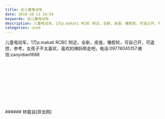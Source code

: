 ```yaml
---
title: 出儿童电动车
date: 2018-10-13 14:54
keywords: 出儿童电动车
description: 儿童电动车，1万p.makati RCBC 附近，全新，皮座，橡胶轮，可自己开，可遥控，参考，女孩子不太喜欢，喜欢的辣妈带走吧，电话:09776045157.微信:zaoyidian1688
categories: used
---
```

<td class="t_f" id="postmessage_2016967">

儿童电动车，1万p.makati RCBC 附近，全新，皮座，橡胶轮，可自己开，可遥控，参考，女孩子不太喜欢，喜欢的辣妈带走吧，电话:09776045157.微信:zaoyidian1688<br/>
<img alt="" border="0" class="zoom" data-cf-modified-b273524801798c3ee6e781d7-="" file="http://www.flw.ph/data/appbyme/upload/image/201810/13/63TZMdUcmNLS.jpg" id="aimg_vcFH7" lazyloadthumb="1" onclick="" onmouseover="" src="http://www.flw.ph/data/appbyme/upload/image/201810/13/63TZMdUcmNLS.jpg"/><br/>
<br/>
<img alt="" border="0" class="zoom" data-cf-modified-b273524801798c3ee6e781d7-="" file="http://www.flw.ph/data/appbyme/upload/image/201810/13/zGzToFFwfEzA.jpg" id="aimg_bGLg2" lazyloadthumb="1" onclick="" onmouseover="" src="http://www.flw.ph/data/appbyme/upload/image/201810/13/zGzToFFwfEzA.jpg"/><br/>
<br/>
<img alt="" border="0" class="zoom" data-cf-modified-b273524801798c3ee6e781d7-="" file="http://www.flw.ph/data/appbyme/upload/image/201810/13/1dytoWq8l1Wa.jpg" id="aimg_Izff5" lazyloadthumb="1" onclick="" onmouseover="" src="http://www.flw.ph/data/appbyme/upload/image/201810/13/1dytoWq8l1Wa.jpg"/><br/>
<br/>
<img alt="" border="0" class="zoom" data-cf-modified-b273524801798c3ee6e781d7-="" file="http://www.flw.ph/data/appbyme/upload/image/201810/13/z7AS7SNQC1Cl.jpg" id="aimg_jIQRi" lazyloadthumb="1" onclick="" onmouseover="" src="http://www.flw.ph/data/appbyme/upload/image/201810/13/z7AS7SNQC1Cl.jpg"/><br/>
<br/>
<img alt="" border="0" class="zoom" data-cf-modified-b273524801798c3ee6e781d7-="" file="http://www.flw.ph/data/appbyme/upload/image/201810/13/zuLr8h8D1Lp3.jpg" id="aimg_AsSIK" lazyloadthumb="1" onclick="" onmouseover="" src="http://www.flw.ph/data/appbyme/upload/image/201810/13/zuLr8h8D1Lp3.jpg"/><br/>
<br/>
<img alt="" border="0" class="zoom" data-cf-modified-b273524801798c3ee6e781d7-="" file="http://www.flw.ph/data/appbyme/upload/image/201810/13/UeQcrtqDRgjX.jpg" id="aimg_Hp7Pd" lazyloadthumb="1" onclick="" onmouseover="" src="http://www.flw.ph/data/appbyme/upload/image/201810/13/UeQcrtqDRgjX.jpg"/><br/>
<br/>
<img alt="" border="0" class="zoom" data-cf-modified-b273524801798c3ee6e781d7-="" file="http://www.flw.ph/data/appbyme/upload/image/201810/13/rXKG3GEgxGfL.jpg" id="aimg_V0QfN" lazyloadthumb="1" onclick="" onmouseover="" src="http://www.flw.ph/data/appbyme/upload/image/201810/13/rXKG3GEgxGfL.jpg"/><br/>
<br/>
<img alt="" border="0" class="zoom" data-cf-modified-b273524801798c3ee6e781d7-="" file="http://www.flw.ph/data/appbyme/upload/image/201810/13/wOXL1bObRePe.jpg" id="aimg_z2GmA" lazyloadthumb="1" onclick="" onmouseover="" src="http://www.flw.ph/data/appbyme/upload/image/201810/13/wOXL1bObRePe.jpg"/><br/>
<br/>
<img alt="" border="0" class="zoom" data-cf-modified-b273524801798c3ee6e781d7-="" file="http://www.flw.ph/data/appbyme/upload/image/201810/13/WcKEkFgvx9d0.jpg" id="aimg_HAxlU" lazyloadthumb="1" onclick="" onmouseover="" src="http://www.flw.ph/data/appbyme/upload/image/201810/13/WcKEkFgvx9d0.jpg"/><br/>
<br/>
</td>
###### 转载自[菲龙网]
